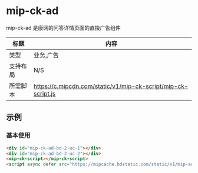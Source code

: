 # mip-ck-ad 

mip-ck-ad 是康网的问答详情页面的直投广告组件

标题|内容
----|----
类型|业务,广告
支持布局|N/S
所需脚本|https://c.mipcdn.com/static/v1/mip-ck-script/mip-ck-script.js

## 示例

### 基本使用

```html
<div id="mip-ck-ad-bd-2-uc-1"></div>
<div id="mip-ck-ad-bd-2-uc-2"></div>
<mip-ck-script></mip-ck-script>
<script async defer src="https://mipcache.bdstatic.com/static/v1/mip-ad/mip-ad.js"></script>
```
